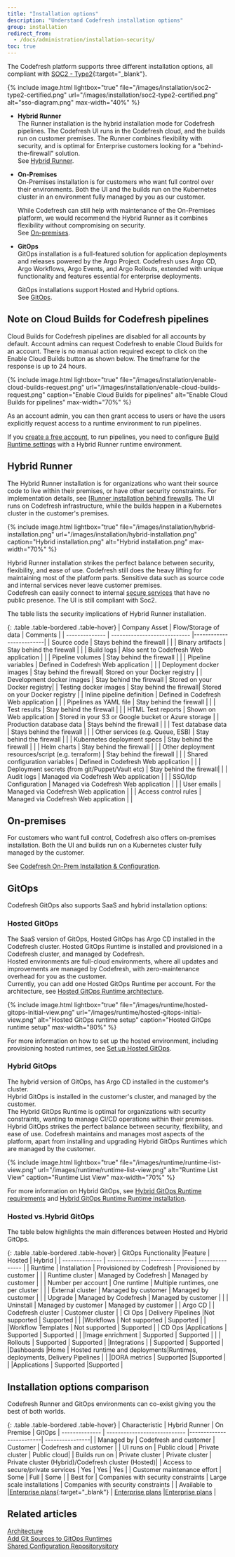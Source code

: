 ```yaml
---
title: "Installation options"
description: "Understand Codefresh installation options"
group: installation
redirect_from:
  - /docs/administration/installation-security/
toc: true
---
```


The Codefresh platform supports three different installation options, all compliant with [SOC2 - Type2](https://us.aicpa.org/interestareas/frc/assuranceadvisoryservices/aicpasoc2report){:target="\_blank"}.

{% include image.html
  lightbox="true"
  file="/images/installation/soc2-type2-certified.png"
  url="/images/installation/soc2-type2-certified.png"
  alt="sso-diagram.png"
  max-width="40%"
    %} 



* **Hybrid Runner**  
  The Runner installation is the hybrid installation mode for Codefresh pipelines. The Codefresh UI runs in the Codefresh cloud, and the builds run on customer premises. The Runner combines flexibility with security, and is optimal for Enterprise customers looking for a "behind-the-firewall" solution.  
  See [Hybrid Runner](#hybrid-runner).
  

* **On-Premises**  
  On-Premises installation is for customers who want full control over their environments. Both the UI and the builds run on the Kubernetes cluster in an environment fully managed by you as our customer.  

  While Codefresh can still help with maintenance of the On-Premises platform, we would recommend the Hybrid Runner as it combines flexibility without compromising on security.  
  See [On-premises](#on-premises).


* **GitOps**  
  GitOps installation is a full-featured solution for application deployments and releases powered by the Argo Project. Codefresh uses Argo CD, Argo Workflows, Argo Events, and Argo Rollouts, extended with unique functionality and features essential for enterprise deployments.

  GitOps installations support Hosted and Hybrid options.  
  See [GitOps](#gitops).


## Note on Cloud Builds for Codefresh pipelines


Cloud Builds for Codefresh pipelines are disabled for all accounts by default. 
Account admins can request Codefresh to enable Cloud Builds for an account. There is no manual action required except to click on the Enable Cloud Builds button as shown below. The timeframe for the response is up to 24 hours.<br>

{% include image.html
  lightbox="true"
  file="/images/installation/enable-cloud-builds-request.png"
  url="/images/installation/enable-cloud-builds-request.png"
  caption="Enable Cloud Builds for pipelines"
  alt="Enable Cloud Builds for pipelines"
  max-width="70%"
    %} 

As an account admin, you can then grant access to users or have the users explicitly request access to a runtime environment to run pipelines. 

If you [create a free account]({{site.baseurl}}/docs/quick-start/create-codefresh-account/), to run pipelines, you need to configure [Build Runtime settings]({{site.baseurl}}/docs/pipelines/pipelines/#build-runtime) with a Hybrid Runner runtime environment.  




## Hybrid Runner

The Hybrid Runner installation is for organizations who want their source code to live within their premises, or have other security constraints. For implementation details, see [[Runner installation behind firewalls]({{site.baseurl}}/docs/installation/behind-the-firewall).
The UI runs on Codefresh infrastructure, while the builds happen in a Kubernetes cluster in the customer's premises.

{% include image.html
  lightbox="true"
  file="/images/installation/hybrid-installation.png"
  url="/images/installation/hybrid-installation.png"
  caption="Hybrid installation.png"
  alt="Hybrid installation.png"
  max-width="70%"
    %}    


Hybrid Runner installation strikes the perfect balance between security, flexibility, and ease of use. Codefresh still does the heavy lifting for maintaining most of the platform parts. Sensitive data such as source code and internal services never leave customer premises.  
Codefresh can easily connect to internal [secure services]({{site.baseurl}}/docs/installation/behind-the-firewall/#using-secure-services-in-your-pipelines) that have no public presence.
The UI is still compliant with Soc2.
  

The table lists the security implications of Hybrid Runner installation.

{: .table .table-bordered .table-hover}
| Company Asset          | Flow/Storage of data                 | Comments                  |
| -------------- | ---------------------------- |-------------------------|
| Source code       | Stays behind the firewall | |
| Binary artifacts  | Stay behind the firewall |   |
| Build logs        | Also sent to Codefresh Web application |  |
| Pipeline volumes   | Stay behind the firewall | |
| Pipeline variables   | Defined in Codefresh Web application | |
| Deployment docker images | Stay behind the firewall| Stored on your Docker registry |
| Development docker images | Stay behind the firewall | Stored on your Docker registry|
| Testing docker images | Stay behind the firewall|  Stored on your Docker registry |
| Inline pipeline definition | Defined in Codefresh Web application |  |
| Pipelines as YAML file | Stay behind the firewall |  |
| Test results | Stay behind the firewall | | 
| HTML Test reports | Shown on Web application |  Stored in your S3 or Google bucket or Azure storage  |
| Production database data | Stays behind the firewall | |
| Test database data | Stays behind the firewall | |
| Other services (e.g. Queue, ESB) | Stay behind the firewall | |
| Kubernetes deployment specs | Stay behind the firewall | |
| Helm charts | Stay behind the firewall | |
| Other deployment resources/script (e.g. terraform) | Stay behind the firewall | |
| Shared configuration variables | Defined in Codefresh Web application |  |
| Deployment secrets (from git/Puppet/Vault etc) | Stay behind the firewall|  |
| Audit logs | Managed via Codefresh Web application |  |
| SSO/Idp Configuration | Managed via Codefresh Web application |  |
| User emails | Managed via Codefresh Web application |  |
| Access control rules | Managed via Codefresh Web application | |



## On-premises   

For customers who want full control, Codefresh also offers on-premises installation. Both the UI and builds run on a Kubernetes cluster fully managed by the customer.

See [Codefresh On-Prem Installation & Configuration]({{site.baseurl}}/docs/installation/codefresh-on-prem).


## GitOps 

Codefresh GitOps also supports SaaS and hybrid installation options: 


### Hosted GitOps
The SaaS version of GitOps, Hosted GitOps has Argo CD installed in the Codefresh cluster.
Hosted GitOps Runtime is installed and provisioned in a Codefresh cluster, and managed by Codefresh.  
Hosted environments are full-cloud environments, where all updates and improvements are managed by Codefresh, with zero-maintenance overhead for you as the customer.  
Currently, you can add one Hosted GitOps Runtime per account.
For the architecture, see [Hosted GitOps Runtime architecture]({{site.baseurl}}/docs/installation/runtime-architecture/).

  
{% include
 image.html
 lightbox="true"
 file="/images/runtime/hosted-gitops-initial-view.png"
 url="/images/runtime/hosted-gitops-initial-view.png"
 alt="Hosted GitOps runtime setup"
 caption="Hosted GitOps runtime setup"
    max-width="80%"
%} 

  For more information on how to set up the hosted environment, including provisioning hosted runtimes, see [Set up Hosted GitOps]({{site.baseurl}}/docs/installation/gitops/hosted-runtime/).  

### Hybrid GitOps
The hybrid version of GitOps, has Argo CD installed in the customer's cluster.    
Hybrid GitOps is installed in the customer's cluster, and managed by the customer.  
The Hybrid GitOps Runtime is optimal for organizations with security constraints, wanting to manage CI/CD operations within their premises. Hybrid GitOps strikes the perfect balance between security, flexibility, and ease of use. Codefresh maintains and manages most aspects of the platform, apart from installing and upgrading Hybrid GitOps Runtimes which are managed by the customer.  

 
{% include
   image.html
   lightbox="true"
   file="/images/runtime/runtime-list-view.png"
 url="/images/runtime/runtime-list-view.png"
  alt="Runtime List View"
  caption="Runtime List View"
  max-width="70%"
%}

  For more information on Hybrid GitOps, see [Hybrid GitOps Runtime requirements]({{site.baseurl}}/docs/installation/gitops/hybrid-gitops-helm-installation/#minimum-system-requirements) and  [Hybrid GitOps Runtime Runtime installation]({{site.baseurl}}/docs/installation/gitops/hybrid-gitops-helm-installation/).  



<!--- #### Git provider repos
Codefresh Runtime creates three repositories in your organization's Git provider account:

* Codefresh runtime installation repository
* Codefresh Git Sources
* Codefresh shared configuration repository

**Codefresh Runtime functionality**
The runtime:
* Ensures that the installation repository and the Git Sources are always in sync, and applies Git changes back to the cluster
* Receives events and information from the user's organization systems to execute workflows
   By default, the ingress controller directs all requests and events to the Codefresh Application Proxy. When internal and an external ingress hosts are configured, the ingress comtroller directs webhook events to the relevant Event Source and then to Argo Events (not via the Codefresh Application Proxy). -->

### Hosted vs.Hybrid GitOps

The table below highlights the main differences between Hosted and Hybrid GitOps.

{: .table .table-bordered .table-hover}
| GitOps Functionality           |Feature             |  Hosted                    | Hybrid |
| --------------          | --------------     |---------------             | --------------- |
| Runtime                 | Installation       | Provisioned by Codefresh   | Provisioned by customer       |
|                         | Runtime cluster    | Managed by Codefresh       | Managed by customer       |
|                         | Number per account | One runtime                | Multiple runtimes, one per cluster            |
|                         | External cluster   | Managed by customer        | Managed by customer         |
|                         | Upgrade            | Managed by Codefresh       | Managed by customer |
|                         | Uninstall          | Managed by customer        | Managed by customer |
| Argo CD                 |                    | Codefresh cluster          | Customer cluster  |
| CI Ops                  | Delivery Pipelines |Not supported               | Supported  |
|                         |Workflows           | Not supported              | Supported  |
|                         |Workflow Templates  | Not supported              | Supported  |
| CD  Ops                 |Applications        | Supported                  | Supported |
|                         |Image enrichment    | Supported                  | Supported  |
|                         | Rollouts           | Supported                  |  Supported  |
|Integrations             |                    | Supported                  | Supported  |
|Dashboards               |Home                | Hosted runtime and deployments|Runtimes, deployments, Delivery Pipelines |
|                         |DORA metrics        | Supported                 |Supported        |
|                         |Applications        | Supported                 |Supported        |


##  Installation options comparison
Codefresh Runner and GitOps environments can co-exist giving you the best of both worlds. 

{: .table .table-bordered .table-hover}
| Characteristic | Hybrid Runner                | On Premise              | GitOps
| -------------- | ---------------------------- |-------------------------| ----------------|
| Managed by      | Codefresh and customer      | Customer                | Codefresh and customer |
| UI runs on      | Public cloud                | Private cluster          | Public cloud|
| Builds run on   | Private cluster             | Private cluster          | Private cluster (Hybrid)/Codefresh cluster (Hosted)|
| Access to secure/private services | Yes       | Yes                      | Yes |
| Customer maintenance effort | Some            | Full                     | Some |
| Best for        | Companies with security constraints  | Large scale installations | Companies with security constraints |
| Available to    |[Enterprise plans](https://codefresh.io/contact-us/){:target="\_blank"} | [Enterprise plans](https://codefresh.io/contact-us/) |[Enterprise plans](https://codefresh.io/contact-us/) |


## Related articles
[Architecture]({{site.baseurl}}/docs/installation/runtime-architecture/)  
[Add Git Sources to GitOps Runtimes]({{site.baseurl}}/docs/installation/gitops/git-sources/)   
[Shared Configuration Repositorysitory]({{site.baseurl}}/docs/installation/gitops/shared-configuration)  

